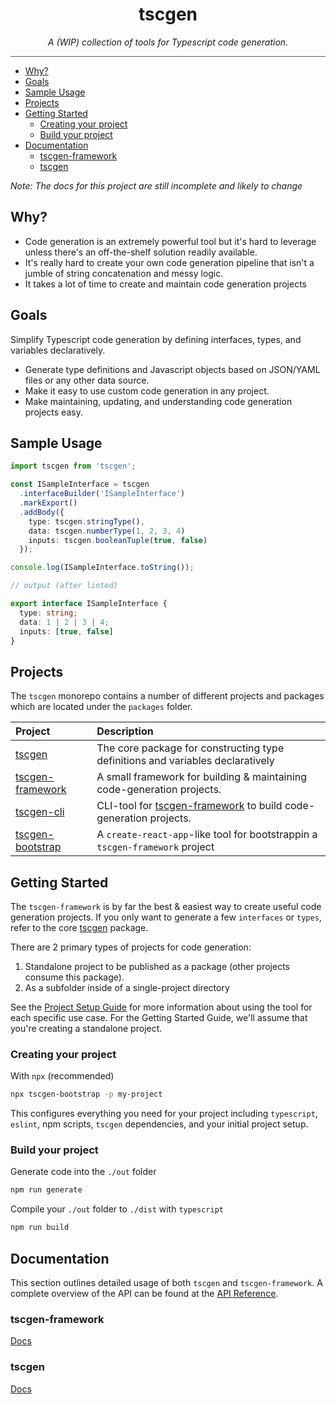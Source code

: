 <h1 align="center">
  tscgen
</h1>

<div align="center">
<em>A (WIP) collection of tools for Typescript code generation.</em>
</div>

<hr style="background-color: #555555; height: 1px;" />

- [Why?](#why)
- [Goals](#goals)
- [Sample Usage](#sample-usage)
- [Projects](#projects)
- [Getting Started](#getting-started)
  - [Creating your project](#creating-your-project)
  - [Build your project](#build-your-project)
- [Documentation](#documentation)
  - [tscgen-framework](#tscgen-framework)
  - [tscgen](#tscgen)

*Note: The docs for this project are still incomplete and likely to change*

## Why?

- Code generation is an extremely powerful tool but it's hard to leverage unless there's an off-the-shelf solution readily available.
- It's really hard to create your own code generation pipeline that isn't a jumble of string concatenation and messy logic.
- It takes a lot of time to create and maintain code generation projects

## Goals

Simplify Typescript code generation by defining interfaces, types, and variables declaratively.

- Generate type definitions and Javascript objects based on JSON/YAML files or any other data source.
- Make it easy to use custom code generation in any project.
- Make maintaining, updating, and understanding code generation projects easy.

## Sample Usage

```ts
import tscgen from 'tscgen';

const ISampleInterface = tscgen
  .interfaceBuilder('ISampleInterface')
  .markExport()
  .addBody({
    type: tscgen.stringType(),
    data: tscgen.numberType(1, 2, 3, 4)
    inputs: tscgen.booleanTuple(true, false)
  });

console.log(ISampleInterface.toString());

// output (after linted)

export interface ISampleInterface {
  type: string;
  data: 1 | 2 | 3 | 4;
  inputs: [true, false]
}
```

## Projects

The `tscgen` monorepo contains a number of different projects and packages which are located under the `packages` folder.

| Project        | Description           |
| :------------- |:-------------|
| [tscgen](./packages/tscgen/README.md)     | The core package for constructing type definitions and variables declaratively |
| [tscgen-framework](./packages/framework/README.md)      | A small framework for building & maintaining code-generation projects.      |
| [tscgen-cli](./packages/cli/README.md) | CLI-tool for [tscgen-framework](./packages/framework/README.md) to build code-generation projects.     |
[tscgen-bootstrap](./packages/tscgen-bootstrap/README.md) | A `create-react-app`-like tool for bootstrappin a `tscgen-framework` project     |

## Getting Started

The `tscgen-framework` is by far the best & easiest way to create useful code generation projects. If you only want to generate a few `interfaces` or `types`, refer to the core [tscgen](./packages/tscgen/README.md) package.

There are 2 primary types of projects for code generation:

1) Standalone project to be published as a package (other projects consume this package).
2) As a subfolder inside of a single-project directory

See the [Project Setup Guide](.) for more information about using the tool for each specific use case. For the Getting Started Guide, we'll assume that you're creating a standalone project.

### Creating your project

With `npx` (recommended)

```bash
npx tscgen-bootstrap -p my-project
```

This configures everything you need for your project including `typescript`, `eslint`, npm scripts, `tscgen` dependencies, and your initial project setup.

### Build your project

Generate code into the `./out` folder

```bash
npm run generate
```

Compile your `./out` folder to `./dist` with `typescript`

```bash
npm run build
```

## Documentation

This section outlines detailed usage of both `tscgen` and `tscgen-framework`. A complete overview of the API can be found at the [API Reference](docs/markdown/index.md).

### tscgen-framework

[Docs](./packages/framework/README.md)

### tscgen

[Docs](./packages/tscgen/README.md)
